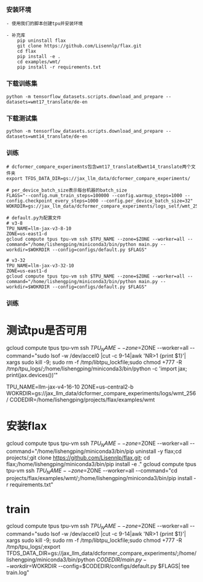 
### 安装环境
    - 使用我们的脚本创建tpu并安装环境
    
    - 补充库
        pip uninstall flax
        git clone https://github.com/Lisennlp/flax.git
        cd flax
        pip install -e .
        cd examples/wmt/
        pip install -r requirements.txt
### 下载训练集

    python -m tensorflow_datasets.scripts.download_and_prepare --datasets=wmt17_translate/de-en

### 下载测试集

    python -m tensorflow_datasets.scripts.download_and_prepare --datasets=wmt14_translate/de-en

### 训练
    # dcformer_compare_experiments包含wmt17_translate和wmt14_translate两个文件夹
    export TFDS_DATA_DIR=gs://jax_llm_data/dcformer_compare_experiments/

    # per_device_batch_size表示每台机器的batch_size
    FLAGS="--config.num_train_steps=100000 --config.warmup_steps=1000 --config.checkpoint_every_steps=1000 --config.per_device_batch_size=32"
    WOKRDIR=gs://jax_llm_data/dcformer_compare_experiments/logs_self/wmt_256/

    # default.py为配置文件
    # v3-8
    TPU_NAME=llm-jax-v3-8-10
    ZONE=us-east1-d
    gcloud compute tpus tpu-vm ssh $TPU_NAME --zone=$ZONE --worker=all --command="/home/lishengping/miniconda3/bin/python main.py --workdir=$WOKRDIR --config=configs/default.py $FLAGS"

    # v3-32
    TPU_NAME=llm-jax-v3-32-10
    ZONE=us-east1-d
    gcloud compute tpus tpu-vm ssh $TPU_NAME --zone=$ZONE --worker=all --command="/home/lishengping/miniconda3/bin/python main.py --workdir=$WOKRDIR --config=configs/default.py $FLAGS"

### 训练
# 测试tpu是否可用
gcloud compute tpus tpu-vm ssh $TPU_NAME --zone=$ZONE --worker=all --command="sudo lsof -w /dev/accel0 |cut -c 9-14|awk 'NR>1 {print $1}'| xargs sudo kill -9; sudo rm -f /tmp/libtpu_lockfile;sudo chmod +777 -R /tmp/tpu_logs/;/home/lishengping/miniconda3/bin/python -c 'import jax; print(jax.devices())'"
<!-- TPU_NAME=llm-jax-v3-32-10
ZONE=us-east1-d -->
TPU_NAME=llm-jax-v4-16-10
ZONE=us-central2-b
WOKRDIR=gs://jax_llm_data/dcformer_compare_experiments/logs/wmt_256/
CODEDIR=/home/lishengping/projects/flax/examples/wmt
# 安装flax
gcloud compute tpus tpu-vm ssh $TPU_NAME --zone=$ZONE --worker=all --command="/home/lishengping/miniconda3/bin/pip  uninstall -y flax;cd projects/;git clone https://github.com/Lisennlp/flax.git; cd flax;/home/lishengping/miniconda3/bin/pip install -e ."
gcloud compute tpus tpu-vm ssh $TPU_NAME --zone=$ZONE --worker=all --command="cd projects/flax/examples/wmt/;/home/lishengping/miniconda3/bin/pip install -r requirements.txt"
# train
gcloud compute tpus tpu-vm ssh $TPU_NAME --zone=$ZONE --worker=all --command="sudo lsof -w /dev/accel0 |cut -c 9-14|awk 'NR>1 {print $1}'| xargs sudo kill -9; sudo rm -f /tmp/libtpu_lockfile;sudo chmod +777 -R /tmp/tpu_logs/;export TFDS_DATA_DIR=gs://jax_llm_data/dcformer_compare_experiments/;/home/lishengping/miniconda3/bin/python $CODEDIR/main.py --workdir=$WOKRDIR --config=$CODEDIR/configs/default.py $FLAGS| tee train.log"